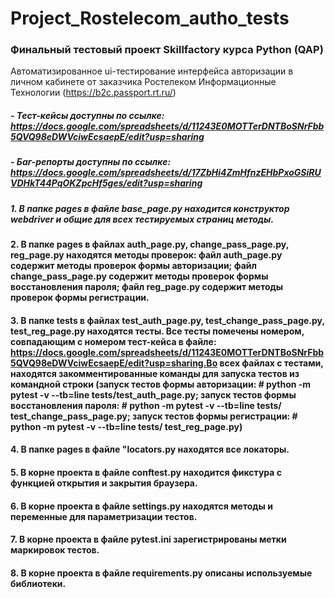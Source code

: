 # Project_Rostelecom_autho_tests
### Финальный тестовый проект Skillfactory курса Python (QAP)

Автоматизированное ui-тестирование интерфейса авторизации в личном кабинете от заказчика Ростелеком Информационные Технологии (https://b2c.passport.rt.ru/)
##### - Тест-кейсы доступны по ссылке: https://docs.google.com/spreadsheets/d/11243E0MOTTerDNTBoSNrFbb5QVQ98eDWVciwEcsaepE/edit?usp=sharing
##### - Баг-репорты доступны по ссылке: https://docs.google.com/spreadsheets/d/17ZbHi4ZmHfnzEHbPxoGSiRUVDHkT44PqOKZpcHf5ges/edit?usp=sharing
##### 1. В папке pages в файле base_page.py находится конструктор webdriver и общие для всех тестируемых страниц методы.
#### 2. В папке pages в файлах auth_page.py, change_pass_page.py, reg_page.py находятся методы проверок: файл auth_page.py содержит методы проверок формы авторизации; файл change_pass_page.py содержит методы проверок формы восстановления пароля; файл reg_page.py содержит методы проверок формы регистрации.
#### 3. В папке tests в файлах test_auth_page.py, test_change_pass_page.py, test_reg_page.py находятся тесты. Все тесты помечены номером, совпадающим с номером тест-кейса в файле: https://docs.google.com/spreadsheets/d/11243E0MOTTerDNTBoSNrFbb5QVQ98eDWVciwEcsaepE/edit?usp=sharing.Во всех файлах с тестами, находятся закомментированные команды для запуска тестов из командной строки (запуск тестов формы авторизации: # python -m pytest -v --tb=line tests/test_auth_page.py; запуск тестов формы восстановления пароля: # python -m pytest -v --tb=line tests/ test_change_pass_page.py; запуск тестов формы регистрации: # python -m pytest -v --tb=line tests/ test_reg_page.py)
#### 4. В папке pages в файле "locators.py находятся все локаторы.
#### 5. В корне проекта в файле conftest.py находится фикстура с функцией открытия и закрытия браузера.
#### 6. В корне проекта в файле settings.py находятся методы и переменные для параметризации тестов.
#### 7. В корне проекта в файле pytest.ini зарегистрированы метки маркировок тестов.
#### 8. В корне проекта в файле requirements.py описаны используемые библиотеки.